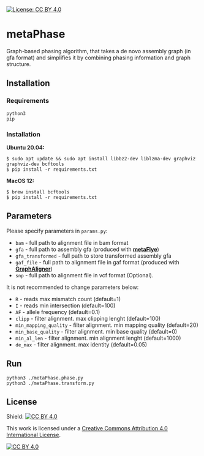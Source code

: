 [![License: CC BY 4.0](https://img.shields.io/badge/License-CC%20BY%204.0-lightgrey.svg)](https://creativecommons.org/licenses/by/4.0/)

# metaPhase

Graph-based phasing algorithm, that takes a de novo assembly graph (in gfa format) and simplifies it by combining phasing information and graph structure.

## Installation
### Requirements
```
python3
pip
```

### Installation

**Ubuntu 20.04:**
```
$ sudo apt update && sudo apt install libbz2-dev liblzma-dev graphviz graphviz-dev bcftools
$ pip install -r requirements.txt
```

**MacOS 12:**
```
$ brew install bcftools
$ pip install -r requirements.txt
```

## Parameters

Please specify parameters in `params.py`:
- `bam` - full path to alignment file in bam format
- `gfa` - full path to assembly gfa (produced with [**metaFlye**](https://github.com/fenderglass/Flye))
- `gfa_transformed` - full path to store transformed assembly gfa
- `gaf_file` - full path to alignment file in gaf format (produced with [**GraphAligner**](https://github.com/maickrau/GraphAligner))
- `snp` - full path to alignment file in vcf format (Optional). 

It is not recommended to change parameters below:
- `R` - reads max mismatch count (default=1)
- `I` - reads min intersection  (default=100)
- `AF` - allele frequency (default=0.1)
- `clipp` - filter alignment. max clipping lenght (default=100)
- `min_mapping_quality` - filter alignment. min mapping quality (default=20)
- `min_base_quality` - filter alignment. min base quality (default=0)
- `min_al_len` - filter alignment. min alignment lenght (default=1000)
- `de_max` - filter alignment. max identity (default=0.05)

## Run

```
python3 ./metaPhase.phase.py
python3 ./metaPhase.transform.py
```

## License

Shield: [![CC BY 4.0][cc-by-shield]][cc-by]

This work is licensed under a
[Creative Commons Attribution 4.0 International License][cc-by].

[![CC BY 4.0][cc-by-image]][cc-by]

[cc-by]: http://creativecommons.org/licenses/by/4.0/
[cc-by-image]: https://i.creativecommons.org/l/by/4.0/88x31.png
[cc-by-shield]: https://img.shields.io/badge/License-CC%20BY%204.0-lightgrey.svg
